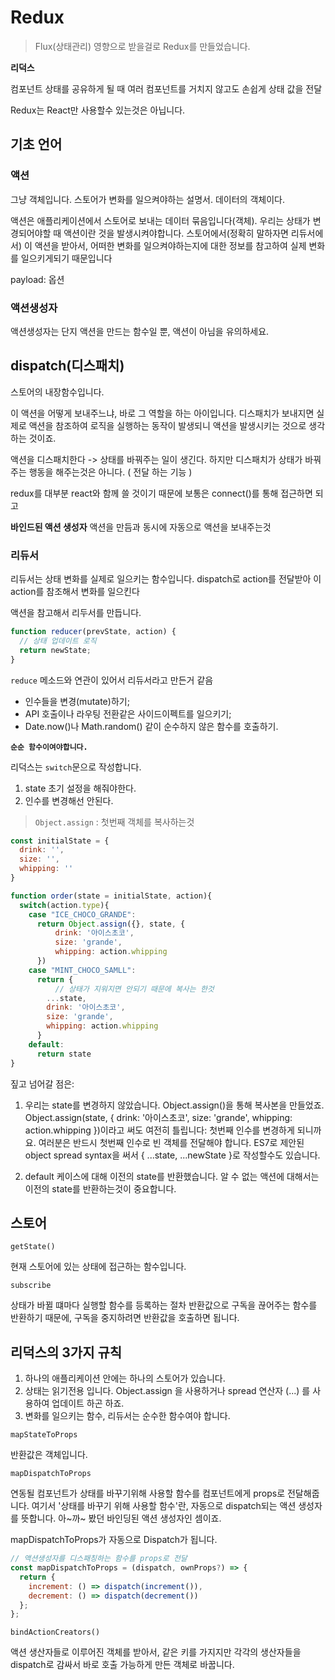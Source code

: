 # Redux

> Flux(상태관리) 영향으로 받을걸로 Redux를 만들었습니다.

**리덕스**

컴포넌트 상태를 공유하게 될 때 여러 컴포넌트를 거치지 않고도 손쉽게 상태 값을 전달

Redux는 React만 사용할수 있는것은 아닙니다.

## 기초 언어

### 액션

그냥 객체입니다. 스토어가 변화를 일으켜야하는 설명서.
데이터의 객체이다.

액션은 애플리케이션에서 스토어로 보내는 데이터 묶음입니다(객체). 우리는 상태가 변경되어야할 때 액션이란 것을 발생시켜야합니다. 스토어에서(정확히 말하자면 리듀서에서) 이 액션을 받아서, 어떠한 변화를 일으켜야하는지에 대한 정보를 참고하여 실제 변화를 일으키게되기 때문입니다

payload: 옵션

### 액션생성자

액션생성자는 단지 액션을 만드는 함수일 뿐, 액션이 아님을 유의하세요.

## dispatch(디스패치)

스토어의 내장함수입니다.

이 액션을 어떻게 보내주느냐, 바로 그 역할을 하는 아이입니다. 디스패치가 보내지면 실제로 액션을 참조하여 로직을 실행하는 동작이 발생되니 액션을 발생시키는 것으로 생각하는 것이죠.

액션을 디스패치한다 -> 상태를 바꿔주는 일이 생긴다. 하지만 디스패치가 상태가 바꿔주는 행동을 해주는것은 아니다. ( 전달 하는 기능 )

redux를 대부분 react와 함께 쓸 것이기 때문에 보통은 connect()를 통해 접근하면 되고

**바인드된 액션 생성자**
액션을 만듬과 동시에 자동으로 액션을 보내주는것

### 리듀서

리듀서는 상태 변화를 실제로 일으키는 함수입니다. dispatch로 action를 전달받아 이 action를 참조해서 변화를 일으킨다

액션을 참고해서 리두서를 만듭니다.

```js
function reducer(prevState, action) {
  // 상태 업데이트 로직
  return newState;
}
```

`reduce` 메소드와 연관이 있어서 리듀서라고 만든거 같음

- 인수들을 변경(mutate)하기;
- API 호출이나 라우팅 전환같은 사이드이펙트를 일으키기;
- Date.now()나 Math.random() 같이 순수하지 않은 함수를 호출하기.

**`순순 함수이여야합니다.`**

리덕스는 `switch`문으로 작성합니다.

1. state 초기 설정을 해줘야한다.
1. 인수를 변경해선 안된다.

> `Object.assign` : 첫번째 객체를 복사하는것

```js
const initialState = {
  drink: '',
  size: '',
  whipping: ''
}

function order(state = initialState, action){
  switch(action.type){
    case "ICE_CHOCO_GRANDE":
      return Object.assign({}, state, {
          drink: '아이스초코',
          size: 'grande',
          whipping: action.whipping
      })
    case "MINT_CHOCO_SAMLL":
      return {
          // 상태가 지워지면 안되기 때문에 복사는 한것
        ...state,
        drink: '아이스초코',
        size: 'grande',
        whipping: action.whipping
      }
    default:
      return state
}

```

짚고 넘어갈 점은:

1. 우리는 state를 변경하지 않았습니다. Object.assign()을 통해 복사본을 만들었죠. Object.assign(state, { drink: '아이스초코', size: 'grande', whipping: action.whipping })이라고 써도 여전히 틀립니다: 첫번째 인수를 변경하게 되니까요. 여러분은 반드시 첫번째 인수로 빈 객체를 전달해야 합니다. ES7로 제안된 object spread syntax을 써서 { ...state, ...newState }로 작성할수도 있습니다.

2) default 케이스에 대해 이전의 state를 반환했습니다. 알 수 없는 액션에 대해서는 이전의 state를 반환하는것이 중요합니다.

## 스토어

`getState()`

현재 스토어에 있는 상태에 접근하는 함수입니다.

`subscribe`

상태가 바뀔 떄마다 실행할 함수를 등록하는 절차
반환값으로 구독을 끊어주는 함수를 반환하기 때문에, 구독을 중지하려면 반환값을 호출하면 됩니다.

## 리덕스의 3가지 규칙

1. 하나의 애플리케이션 안에는 하나의 스토어가 있습니다.
1. 상태는 읽기전용 입니다.
   Object.assign 을 사용하거나 spread 연산자 (...) 를 사용하여 업데이트 하곤 하죠.
1. 변화를 일으키는 함수, 리듀서는 순수한 함수여야 합니다.

`mapStateToProps`

반환값은 객체입니다.

`mapDispatchToProps`

연동될 컴포넌트가 상태를 바꾸기위해 사용할 함수를 컴포넌트에게 props로 전달해줍니다. 여기서 '상태를 바꾸기 위해 사용할 함수'란, 자동으로 dispatch되는 액션 생성자를 뜻합니다. 아~까~ 봤던 바인딩된 액션 생성자인 셈이죠.

mapDispatchToProps가 자동으로 Dispatch가 됩니다.

```js
// 액션생성자를 디스패칭하는 함수를 props로 전달
const mapDispatchToProps = (dispatch, ownProps?) => {
  return {
    increment: () => dispatch(increment()),
    decrement: () => dispatch(decrement())
  };
};
```

`bindActionCreators()`

액션 생산자들로 이루어진 객체를 받아서, 같은 키를 가지지만 각각의 생산자들을 dispatch로 감싸서 바로 호출 가능하게 만든 객체로 바꿉니다.
